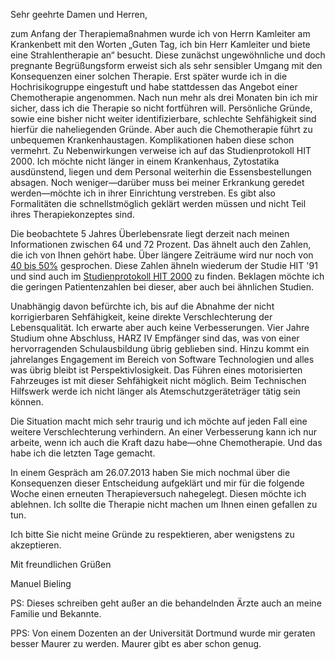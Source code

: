 Sehr geehrte Damen und Herren,

zum Anfang der Therapiemaßnahmen wurde ich von Herrn Kamleiter am Krankenbett
mit den Worten „Guten Tag, ich bin Herr Kamleiter und biete eine Strahlentherapie an“ besucht.
Diese zunächst ungewöhnliche und doch pregnante Begrüßungsform erweist
sich als sehr sensibler Umgang mit den Konsequenzen einer solchen Therapie.
Erst später wurde ich in die Hochrisikogruppe eingestuft
und habe stattdessen das Angebot einer Chemotherapie angenommen.
Nach nun mehr als drei Monaten bin ich mir sicher, dass ich die Therapie so nicht fortführen will.
Persönliche Gründe, sowie eine bisher nicht weiter identifizierbare,
schlechte Sehfähigkeit sind hierfür die naheliegenden Gründe.
Aber auch die Chemotherapie führt zu unbequemen Krankenhaustagen.
Komplikationen haben diese schon vermehrt.
Zu Nebenwirkungen verweise ich auf das Studienprotokoll HIT 2000.
Ich möchte nicht länger in einem Krankenhaus,
Zytostatika ausdünstend, liegen und dem Personal weiterhin die Essensbestellungen absagen.
Noch weniger—darüber muss bei meiner Erkrankung geredet werden—möchte ich in ihrer Einrichtung verstreben.
Es gibt also Formalitäten die schnellstmöglich geklärt
werden müssen und nicht Teil ihres Therapiekonzeptes sind.
 
Die beobachtete 5 Jahres Überlebensrate liegt derzeit nach meinen Informationen
zwischen 64 und 72 Prozent. Das ähnelt auch den Zahlen,
die ich von Ihnen gehört habe. Über längere Zeiträume wird nur noch von [40 bis 50%][studie] gesprochen.
Diese Zahlen ähneln wiederum der Studie HIT '91 und sind auch im
[Studienprotokoll HIT 2000][hit2000] zu finden.
Beklagen möchte ich die geringen Patientenzahlen bei dieser, aber auch bei ähnlichen Studien.

Unabhängig davon befürchte ich, bis auf die Abnahme der nicht korrigierbaren Sehfähigkeit,
keine direkte Verschlechterung der Lebensqualität.
Ich erwarte aber auch keine Verbesserungen.
Vier Jahre Studium ohne Abschluss, HARZ IV Empfänger sind das,
was von einer hervorragenden Schulausbildung übrig geblieben sind.
Hinzu kommt ein jahrelanges Engagement im Bereich von Software Technologien
und alles was übrig bleibt ist Perspektivlosigkeit.
Das Führen eines motorisierten Fahrzeuges ist mit dieser Sehfähigkeit nicht möglich.
Beim Technischen Hilfswerk werde ich nicht länger als Atemschutzgeräteträger tätig sein können.

Die Situation macht mich sehr traurig und ich möchte
auf jeden Fall eine weitere Verschlechterung verhindern.
An einer Verbesserung kann ich nur arbeite, wenn ich auch die Kraft dazu
habe—ohne Chemotherapie. Und das habe ich die letzten Tage gemacht.

In einem Gespräch am 26.07.2013 haben Sie mich nochmal über die Konsequenzen
dieser Entscheidung aufgeklärt und mir für die folgende Woche
einen erneuten Therapieversuch nahegelegt. Diesen möchte ich ablehnen.
Ich sollte die Therapie nicht machen um Ihnen einen gefallen zu tun.

Ich bitte Sie nicht meine Gründe zu respektieren, aber wenigstens zu akzeptieren.

Mit freundlichen Grüßen

Manuel Bieling

PS: Dieses schreiben geht außer an die behandelnden Ärzte auch an meine Familie und Bekannte.

PPS: Von einem Dozenten an der Universität Dortmund wurde
mir geraten besser Maurer zu werden. Maurer gibt es aber schon genug.

[hit2000]: http://protiv-raka.org/wp-content/uploads/2011/02/protokol_hit_2000.pdf
[studie]: /mirror/survival_adult_medulloblastoma.pdf
